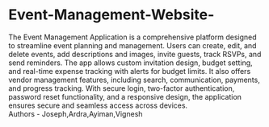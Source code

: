 # Event-Management-Website-

The Event Management Application is a comprehensive platform designed to streamline event planning and management. Users can create, edit, and delete events, add descriptions and images,
invite guests, track RSVPs, and send reminders. The app allows custom invitation design, budget setting, and real-time expense tracking with alerts for budget limits. It also offers 
vendor management features, including search, communication, payments, and progress tracking. With secure login, two-factor authentication, password reset functionality, and a responsive
design, the application ensures secure and seamless access across devices.
<br/>
Authors - Joseph,Ardra,Ayiman,Vignesh